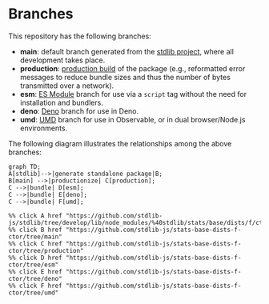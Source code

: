 <!--

@license Apache-2.0

Copyright (c) 2022 The Stdlib Authors.

Licensed under the Apache License, Version 2.0 (the "License");
you may not use this file except in compliance with the License.
You may obtain a copy of the License at

    http://www.apache.org/licenses/LICENSE-2.0

Unless required by applicable law or agreed to in writing, software
distributed under the License is distributed on an "AS IS" BASIS,
WITHOUT WARRANTIES OR CONDITIONS OF ANY KIND, either express or implied.
See the License for the specific language governing permissions and
limitations under the License.

-->

# Branches

This repository has the following branches:

-   **main**: default branch generated from the [stdlib project][stdlib-url], where all development takes place.
-   **production**: [production build][production-url] of the package (e.g., reformatted error messages to reduce bundle sizes and thus the number of bytes transmitted over a network).
-   **esm**: [ES Module][esm-url] branch for use via a `script` tag without the need for installation and bundlers.
-   **deno**: [Deno][deno-url] branch for use in Deno.
-   **umd**: [UMD][umd-url] branch for use in Observable, or in dual browser/Node.js environments.

The following diagram illustrates the relationships among the above branches:

```mermaid
graph TD;
A[stdlib]-->|generate standalone package|B;
B[main] -->|productionize| C[production];
C -->|bundle| D[esm];
C -->|bundle| E[deno];
C -->|bundle| F[umd];

%% click A href "https://github.com/stdlib-js/stdlib/tree/develop/lib/node_modules/%40stdlib/stats/base/dists/f/ctor"
%% click B href "https://github.com/stdlib-js/stats-base-dists-f-ctor/tree/main"
%% click C href "https://github.com/stdlib-js/stats-base-dists-f-ctor/tree/production"
%% click D href "https://github.com/stdlib-js/stats-base-dists-f-ctor/tree/esm"
%% click E href "https://github.com/stdlib-js/stats-base-dists-f-ctor/tree/deno"
%% click F href "https://github.com/stdlib-js/stats-base-dists-f-ctor/tree/umd"
```

[stdlib-url]: https://github.com/stdlib-js/stdlib/tree/develop/lib/node_modules/%40stdlib/stats/base/dists/f/ctor
[production-url]: https://github.com/stdlib-js/stats-base-dists-f-ctor/tree/production
[deno-url]: https://github.com/stdlib-js/stats-base-dists-f-ctor/tree/deno
[umd-url]: https://github.com/stdlib-js/stats-base-dists-f-ctor/tree/umd
[esm-url]: https://github.com/stdlib-js/stats-base-dists-f-ctor/tree/esm
